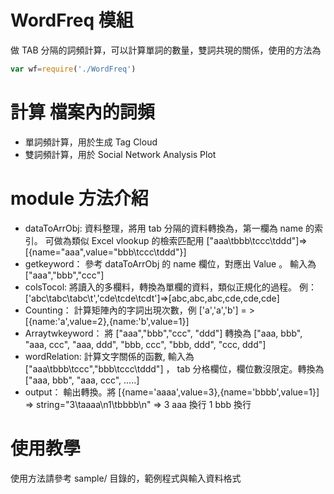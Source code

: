 # WordFreq 模組

做 TAB 分隔的詞頻計算，可以計算單詞的數量，雙詞共現的關係，使用的方法為
```javascript
var wf=require('./WordFreq')
```

# 計算 檔案內的詞頻

* 單詞頻計算，用於生成 Tag Cloud
* 雙詞頻計算，用於 Social Network Analysis Plot

# module 方法介紹

* dataToArrObj: 資料整理，將用 tab 分隔的資料轉換為，第一欄為 name 的索引。 可做為類似 Excel vlookup 的檢索匹配用  ["aaa\tbbb\tccc\tddd"]=>[{name="aaa",value="bbb\tccc\tddd"}]
* getkeyword： 參考 dataToArrObj 的 name 欄位，對應出 Value 。 輸入為 ["aaa","bbb","ccc"]
* colsTocol: 將讀入的多欄料，轉換為單欄的資料，類似正規化的過程。 例：['abc\tabc\tabc\t','cde\tcde\tcdt']=>[abc,abc,abc,cde,cde,cde]
* Counting： 計算矩陣內的字詞出現次數，例 ['a','a','b'] = >[{name:'a',value=2},{name:'b',value=1}]
* Arraytwkeyword： 將 ["aaa","bbb","ccc", "ddd"] 轉換為 ["aaa, bbb", "aaa, ccc", "aaa, ddd", "bbb, ccc", "bbb, ddd", "ccc, ddd"]
* wordRelation: 計算文字關係的函數, 輸入為 ["aaa\tbbb\tccc","bbb\tccc\tddd"] ， tab 分格欄位，欄位數沒限定。轉換為 ["aaa, bbb", "aaa, ccc", .....]
* output： 輸出轉換。將 [{name='aaaa',value=3},{name='bbbb',value=1}] => string="3\taaaa\n1\tbbbb\n"  => 3  aaa 換行 1 bbb 換行

# 使用教學

使用方法請參考 sample/ 目錄的，範例程式與輸入資料格式
